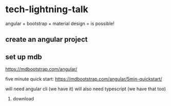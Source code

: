 # tech-lightning-talk
angular + bootstrap + material design = is possible!

## create an angular project

## set up mdb
https://mdbootstrap.com/angular/

five minute quick start:
https://mdbootstrap.com/angular/5min-quickstart/

will need angular cli (we have it)
will also need typescript (we have that too)

1. download 
